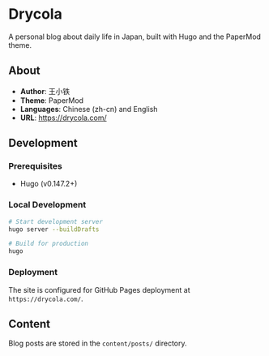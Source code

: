 # Drycola

A personal blog about daily life in Japan, built with Hugo and the PaperMod theme.

## About

- **Author**: 王小铁
- **Theme**: PaperMod
- **Languages**: Chinese (zh-cn) and English
- **URL**: https://drycola.com/

## Development

### Prerequisites
- Hugo (v0.147.2+)

### Local Development
```bash
# Start development server
hugo server --buildDrafts

# Build for production
hugo
```

### Deployment
The site is configured for GitHub Pages deployment at `https://drycola.com/`.

## Content
Blog posts are stored in the `content/posts/` directory.